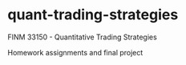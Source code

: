 # quant-trading-strategies
FINM 33150 - Quantitative Trading Strategies

Homework assignments and final project 
